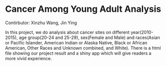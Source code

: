 # Cancer Among Young Adult Analysis

Contirbutor: Xinzhu Wang, Jin Ying

In this project, we do analysis about cancer sites on different year(2010-2015), age group(20-24 and 25-29), sex(Female and Male) and races(Asian or Pacific Islander, American Indian or Alaska Native, Black or African American, Other Races and Unknown combined, and White). There is a html file showing our project result and a shiny app which will give readers a more vivid experience. 
